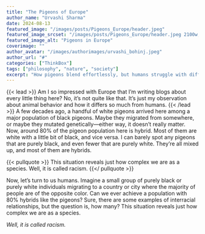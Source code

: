 ```yaml
---
title: "The Pigeons of Europe"
author_name: "Urvashi Sharma"
date: 2024-08-13
featured_image: "/images/posts/Pigeons_Europe/header.jpeg"
featured_image_srcset: "/images/posts/Pigeons_Europe/header.jpeg 2100w, /images/posts/view_viewer/header.jpeg 1050w"
featured_image_alt: "Pigeons in Europe"
coverimage: ""
author_avatar: "/images/authorimages/urvashi_bohinj.jpeg"
author_url: "#"
categories: ["ThinkBox"]
tags: ["philosophy", "nature", "society"]
excerpt: "How pigeons blend effortlessly, but humans struggle with differences—a thought on nature, migration, and racism."
---
```

{{< lead >}}
Am I so impressed with Europe that I’m writing blogs about every little thing here? No, it’s not quite like that. It’s just my observation about animal behavior and how it differs so much from humans.
{{< /lead >}}
A few decades ago, a handful of white pigeons arrived here among a major population of black pigeons. Maybe they migrated from somewhere, or maybe they mutated genetically—either way, it doesn’t really matter. Now, around 80% of the pigeon population here is hybrid. Most of them are white with a little bit of black, and vice versa. I can barely spot any pigeons that are purely black, and even fewer that are purely white. They’re all mixed up, and most of them are hybrids.

{{< pullquote >}}
This situation reveals just how complex we are as a species. Well, it is called racism.
{{</ pullquote >}}

Now, let’s turn to us humans. Imagine a small group of purely black or purely white individuals migrating to a country or city where the majority of people are of the opposite color. Can we ever achieve a population with 80% hybrids like the pigeons? Sure, there are some examples of interracial relationships, but the question is, how many? This situation reveals just how complex we are as a species.

 *Well, it is called racism.*
